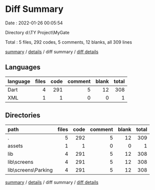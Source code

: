 # Diff Summary

Date : 2022-01-26 00:05:54

Directory d:\TY Project\MyGate

Total : 5 files,  292 codes, 5 comments, 12 blanks, all 309 lines

[summary](results.md) / [details](details.md) / diff summary / [diff details](diff-details.md)

## Languages
| language | files | code | comment | blank | total |
| :--- | ---: | ---: | ---: | ---: | ---: |
| Dart | 4 | 291 | 5 | 12 | 308 |
| XML | 1 | 1 | 0 | 0 | 1 |

## Directories
| path | files | code | comment | blank | total |
| :--- | ---: | ---: | ---: | ---: | ---: |
| . | 5 | 292 | 5 | 12 | 309 |
| assets | 1 | 1 | 0 | 0 | 1 |
| lib | 4 | 291 | 5 | 12 | 308 |
| lib\screens | 4 | 291 | 5 | 12 | 308 |
| lib\screens\Parking | 4 | 291 | 5 | 12 | 308 |

[summary](results.md) / [details](details.md) / diff summary / [diff details](diff-details.md)